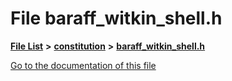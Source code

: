

# File baraff\_witkin\_shell.h

[**File List**](files.md) **>** [**constitution**](dir_e6404e629433dfdedefe8b8f43f6234d.md) **>** [**baraff\_witkin\_shell.h**](baraff__witkin__shell_8h.md)

[Go to the documentation of this file](baraff__witkin__shell_8h.md)


```
```


